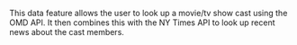This data feature allows the user to look up a movie/tv show cast using the OMD API. It then combines this with the NY Times API to look up recent news about the cast members.
